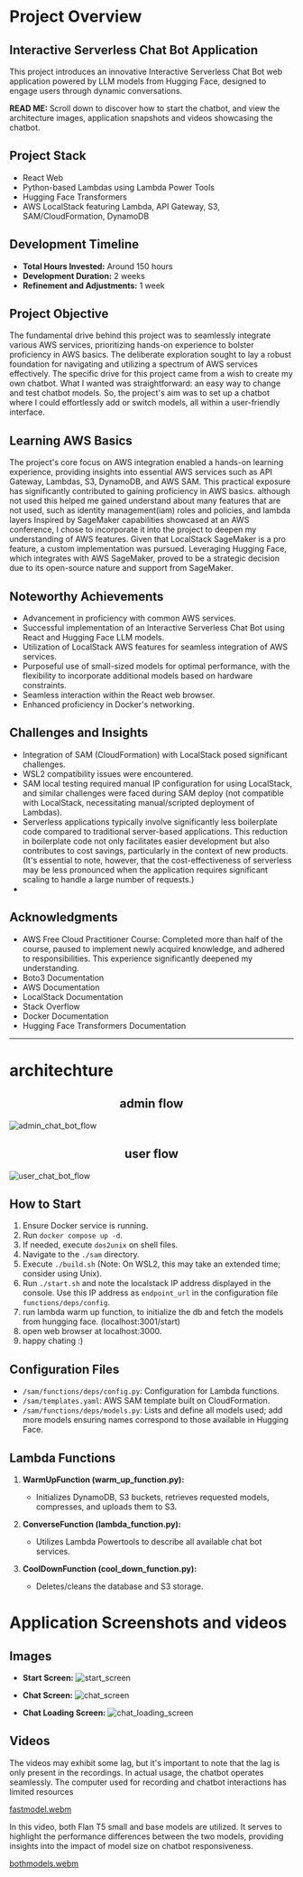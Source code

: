 # Project Overview

## Interactive Serverless Chat Bot Application
This project introduces an innovative Interactive Serverless Chat Bot web application powered by LLM models from Hugging Face, designed to engage users through dynamic conversations.

<strong>READ ME: </strong> Scroll down to discover how to start the chatbot, and view the architecture images, application snapshots and videos showcasing the chatbot.

## Project Stack
- React Web
- Python-based Lambdas using Lambda Power Tools
- Hugging Face Transformers
- AWS LocalStack featuring Lambda, API Gateway, S3, SAM/CloudFormation, DynamoDB

## Development Timeline

- **Total Hours Invested:** Around 150 hours
- **Development Duration:** 2 weeks
- **Refinement and Adjustments:** 1 week


## Project Objective
The fundamental drive behind this project was to seamlessly integrate various AWS services, prioritizing hands-on experience to bolster proficiency in AWS basics. The deliberate exploration sought to lay a robust foundation for navigating and utilizing a spectrum of AWS services effectively.
The specific drive for this project came from a wish to create my own chatbot. What I wanted was straightforward: an easy way to change and test chatbot models. So, the project's aim was to set up a chatbot where I could effortlessly add or switch models, all within a user-friendly interface.


## Learning AWS Basics

The project's core focus on AWS integration enabled a hands-on learning experience, providing insights into essential AWS services such as API Gateway, Lambdas, S3, DynamoDB, and AWS SAM. This practical exposure has significantly contributed to gaining proficiency in AWS basics. although not used this helped me gained understand about many features that are not used, such as identity management(iam) roles and policies, and lambda layers
Inspired by SageMaker capabilities showcased at an AWS conference, I chose to incorporate it into the project to deepen my understanding of AWS features. Given that LocalStack SageMaker is a pro feature, a custom implementation was pursued. Leveraging Hugging Face, which integrates with AWS SageMaker, proved to be a strategic decision due to its open-source nature and support from SageMaker.

## Noteworthy Achievements
- Advancement in proficiency with common AWS services.
- Successful implementation of an Interactive Serverless Chat Bot using React and Hugging Face LLM models.
- Utilization of LocalStack AWS features for seamless integration of AWS services.
- Purposeful use of small-sized models for optimal performance, with the flexibility to incorporate additional models based on hardware constraints.
- Seamless interaction within the React web browser.
- Enhanced proficiency in Docker's networking.

## Challenges and Insights

- Integration of SAM (CloudFormation) with LocalStack posed significant challenges.
- WSL2 compatibility issues were encountered.
- SAM local testing required manual IP configuration for using LocalStack, and similar challenges were faced during SAM deploy (not compatible with LocalStack, necessitating manual/scripted deployment of Lambdas).
- Serverless applications typically involve significantly less boilerplate code compared to traditional server-based applications. This reduction in boilerplate code not only facilitates easier development but also contributes to cost savings, particularly in the context of new products. (It's essential to note, however, that the cost-effectiveness of serverless may be less pronounced when the application requires significant scaling to handle a large number of requests.)
- 

## Acknowledgments
- AWS Free Cloud Practitioner Course: Completed more than half of the course, paused to implement newly acquired knowledge, and adhered to responsibilities. This experience significantly deepened my understanding.
- Boto3 Documentation
- AWS Documentation
- LocalStack Documentation
- Stack Overflow
- Docker Documentation
- Hugging Face Transformers Documentation
---

# architechture
<h2 align="center">admin flow</h2>

![admin_chat_bot_flow](https://github.com/cohenyuval315/Chatbot/assets/61754002/a03d7d2a-1420-4172-8da5-26c206367376)

<h2 align="center">user flow</h2>

![user_chat_bot_flow](https://github.com/cohenyuval315/Chatbot/assets/61754002/4fb01466-2105-4a63-a23a-ac8d7539ae5e)


## How to Start

1. Ensure Docker service is running.
2. Run `docker compose up -d`.
3. If needed, execute `dos2unix` on shell files.
4. Navigate to the `./sam` directory.
5. Execute `./build.sh` (Note: On WSL2, this may take an extended time; consider using Unix).
6. Run `./start.sh` and note the localstack IP address displayed in the console. Use this IP address as `endpoint_url` in the configuration file `functions/deps/config`.
7. run lambda warm up function, to initialize the db and fetch the models from hungging face. (localhost:3001/start)
8. open web browser at localhost:3000.
9. happy chating :)

## Configuration Files
- `/sam/functions/deps/config.py`: Configuration for Lambda functions.
- `/sam/templates.yaml`: AWS SAM template built on CloudFormation.
- `/sam/functions/deps/models.py`: Lists and define all models used; add more models ensuring names correspond to those available in Hugging Face.

## Lambda Functions

1. **WarmUpFunction (warm_up_function.py):**
   - Initializes DynamoDB, S3 buckets, retrieves requested models, compresses, and uploads them to S3.

2. **ConverseFunction (lambda_function.py):**
   - Utilizes Lambda Powertools to describe all available chat bot services.

3. **CoolDownFunction (cool_down_function.py):**
   - Deletes/cleans the database and S3 storage.


# Application Screenshots and videos
## Images
- **Start Screen:**
![start_screen](https://github.com/cohenyuval315/Chatbot/assets/61754002/ce90ce60-fc50-44e3-ba1f-a242104116a2)

- **Chat Screen:**
![chat_screen](https://github.com/cohenyuval315/Chatbot/assets/61754002/4aac2072-2723-47a0-83a8-a64a75fb742c)

- **Chat Loading Screen:**
![chat_loading_screen](https://github.com/cohenyuval315/Chatbot/assets/61754002/f4034305-17c4-425a-a480-433013f05e2c)

## Videos
The videos may exhibit some lag, but it's important to note that the lag is only present in the recordings. In actual usage, the chatbot operates seamlessly. The computer used for recording and chatbot interactions has limited resources
  
[fastmodel.webm](https://github.com/cohenyuval315/Chatbot/assets/61754002/e27ff9d5-5459-4a20-a3c6-f0ed5de85fe9)

In this video, both Flan T5 small and base models are utilized. It serves to highlight the performance differences between the two models, providing insights into the impact of model size on chatbot responsiveness.

[bothmodels.webm](https://github.com/cohenyuval315/Chatbot/assets/61754002/230ebc83-7f99-419c-ad2c-6da1ec8ce38d)

